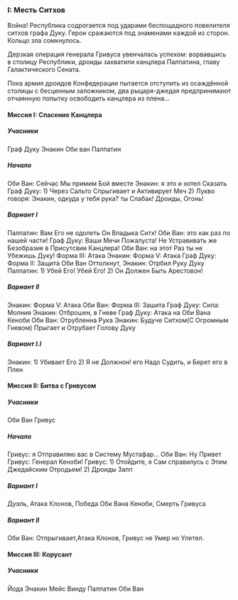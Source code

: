 ### I: Месть Ситхов

Война! Республика содрогается под ударами беспощадного повелителя ситхов графа Дуку.
Герои сражаются под знаменами каждой из сторон. Кольцо зла сомкнулось.

Дерзкая операция генерала Гривуса увенчалась успехом: ворвавшись в столицу Республики, дроиды захватили канцлера Палпатина,
главу Галактического Сената.

Пока армия дроидов Конфедерации пытается отступить из осаждённой столицы с бесценным заложником,
два рыцаря-джедая предпринимают отчаянную попытку освободить канцлера из плена…

#### Миссия I: Спасение Канцлера
##### Учасники
Граф Дуку
Энакин
Оби ван
Палпатин
##### Начало
Оби Ван: Сейчас Мы примим Бой вместе
Энакин: я это и хотел Сказать
Граф Дуку: 1) Через Сальто Спрыгивает и Активирует Меч 2) Лукво говоря: Энакин, одкуда у тебя рука? ты Слабак! Дроиды, Огонь!
##### Вариант I
Палпатин: Вам Его не одолеть Он Владыка Ситх!
Оби Ван: это как раз по нашей части!
Граф Дуку: Ваши Мечи Пожалуста! Не Устравивать же Безобразие в Присутсвии Канцлера!
Оби Ван: на этот Раз ты не Убежишь Дуку! Форма III: Атака
Энакин: Форма V: Атака
Граф Дуку: Форма II: Защита
Оби Ван  Оттолкнут,
Энакин: Отрбил Руку Дуку
Палпатин: 1) Убей Его! Убей Его! 2) Он Должен Быть Арестовон!
##### Вариант II
Энакин: Форма V: Атака
Оби Ван: Форма III: Зашита
Граф Дуку: Сила: Молния
Энакин: Отброшен, в Гневе
Граф Дуку: Атака на Оби Вана Кеноби
Оби Ван: Отрубленна Рука
Энакин: Будуче Ситхом(С Огромным Гневом) Прыгает и Отрубает Голову Дуку
##### Вариант I.I
Энакин: 1) Убивает Его 2) Я не Должнон! его Надо Судить, и Берет его в Плен

#### Миссия II: Битва с Гривусом
##### Учасники
Оби Ван
Гривус
##### Начало
Гривус: я Отправиляю вас в Систему Мустафар...
Оби Ван: Ну Привет
Гривус: Генерал Кеноби!
Гривус: 1) Отойдите, я Сам справилусь с Этим Джедайским Отродьем! 2) Дроиды Залп
##### Вариант I
Дуэль, Атака Клонов, Победа Оби Вана Кеноби, Смерть Гривуса
##### Вариант II
Оби Ван: Отпрыгивает,Атака Клонов, Гривус не Умер но Улетел.
#### Миссия III: Корусант
##### Учасники
Йода
Энакин
Мейс Винду
Палпатин
Оби Ван
